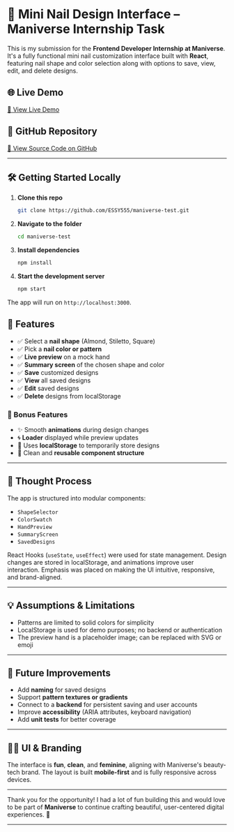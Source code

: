 
# 💅 Mini Nail Design Interface – Maniverse Internship Task

This is my submission for the **Frontend Developer Internship at Maniverse**. It's a fully functional mini nail customization interface built with **React**, featuring nail shape and color selection along with options to save, view, edit, and delete designs.

## 🌐 Live Demo

[🔗 View Live Demo](https://maniverse-test.vercel.app/)

## 📂 GitHub Repository

[📁 View Source Code on GitHub](https://github.com/ESSY555/maniverse-test)

---

## 🛠️ Getting Started Locally

1. **Clone this repo**  
   ```bash
   git clone https://github.com/ESSY555/maniverse-test.git
   ```

2. **Navigate to the folder**  
   ```bash
   cd maniverse-test
   ```

3. **Install dependencies**  
   ```bash
   npm install
   ```

4. **Start the development server**  
   ```bash
   npm start
   ```

The app will run on `http://localhost:3000`.


## 🎯 Features

- ✅ Select a **nail shape** (Almond, Stiletto, Square)
- ✅ Pick a **nail color or pattern**
- ✅ **Live preview** on a mock hand
- ✅ **Summary screen** of the chosen shape and color
- ✅ **Save** customized designs
- ✅ **View** all saved designs
- ✅ **Edit** saved designs
- ✅ **Delete** designs from localStorage

### 🌟 Bonus Features
- ✨ Smooth **animations** during design changes
- 🌀 **Loader** displayed while preview updates
- 💾 Uses **localStorage** to temporarily store designs
- 🧩 Clean and **reusable component structure**

---

## 🧠 Thought Process

The app is structured into modular components:
- `ShapeSelector`
- `ColorSwatch`
- `HandPreview`
- `SummaryScreen`
- `SavedDesigns`

React Hooks (`useState`, `useEffect`) were used for state management. Design changes are stored in localStorage, and animations improve user interaction. Emphasis was placed on making the UI intuitive, responsive, and brand-aligned.

---

## 💡 Assumptions & Limitations

- Patterns are limited to solid colors for simplicity
- LocalStorage is used for demo purposes; no backend or authentication
- The preview hand is a placeholder image; can be replaced with SVG or emoji

---

## 🚀 Future Improvements

- Add **naming** for saved designs
- Support **pattern textures or gradients**
- Connect to a **backend** for persistent saving and user accounts
- Improve **accessibility** (ARIA attributes, keyboard navigation)
- Add **unit tests** for better coverage

---

## 👩‍🎨 UI & Branding

The interface is **fun**, **clean**, and **feminine**, aligning with Maniverse's beauty-tech brand. The layout is built **mobile-first** and is fully responsive across devices.

---

Thank you for the opportunity! I had a lot of fun building this and would love to be part of **Maniverse** to continue crafting beautiful, user-centered digital experiences. 💖

---

